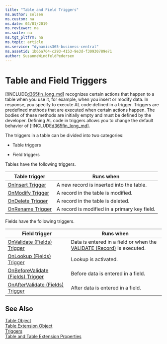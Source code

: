 ```yaml
---
title: "Table and Field Triggers"
ms.author: solsen
ms.custom: na
ms.date: 04/01/2019
ms.reviewer: na
ms.suite: na
ms.tgt_pltfrm: na
ms.topic: article
ms.service: "dynamics365-business-central"
ms.assetid: 1b65a764-c293-4153-9e3d-f30930789e71
author: SusanneWindfeldPedersen
---
```


# Table and Field Triggers
[!INCLUDE[d365fin_long_md](../includes/d365fin_long_md.md)] recognizes certain actions that happen to a table when you use it, for example, when you insert or modify data. In response, you specify to execute AL code defined in a trigger. Triggers are predefined methods that are executed when certain actions happen. The bodies of these methods are initially empty and must be defined by the developer. Defining AL code in triggers allows you to change the default behavior of [!INCLUDE[d365fin_long_md](../includes/d365fin_long_md.md)].  

The triggers in a table can be divided into two categories:  
-   Table triggers  

-   Field triggers      

Tables have the following triggers.  

|Table trigger|Runs when|  
|-------------------|-------------------|  
|[OnInsert Trigger](devenv-oninsert-trigger.md)|A new record is inserted into the table.|  
|[OnModify Trigger](devenv-onmodify-trigger.md)|A record in the table is modified.|  
|[OnDelete Trigger](devenv-ondelete-trigger.md)|A record in the table is deleted.|  
|[OnRename Trigger](devenv-onrename-trigger.md)|A record is modified in a primary key field.|  

Fields have the following triggers.  

|Field trigger|Runs when|  
|-------------------|-------------------|  
|[OnValidate (Fields) Trigger](devenv-onvalidate-fields-trigger.md)|Data is entered in a field or when the [VALIDATE (Record)](../methods-auto/record/record-validate-method.md) is executed.|  
|[OnLookup (Fields) Trigger](devenv-onlookup-fields-trigger.md)|Lookup is activated.|  
|[OnBeforeValidate (Fields) Trigger](devenv-onbeforevalidate-fields-trigger.md)|Before data is entered in a field.|
|[OnAfterValidate (Fields) Trigger](devenv-onaftervalidate-fields-trigger.md)|After data is entered in a field.|

## See Also  
[Table Object](../devenv-table-object.md)  
[Table Extension Object](../devenv-table-ext-object.md)  
[Triggers](devenv-triggers.md)  
[Table and Table Extension Properties](../properties/devenv-table-properties.md)  